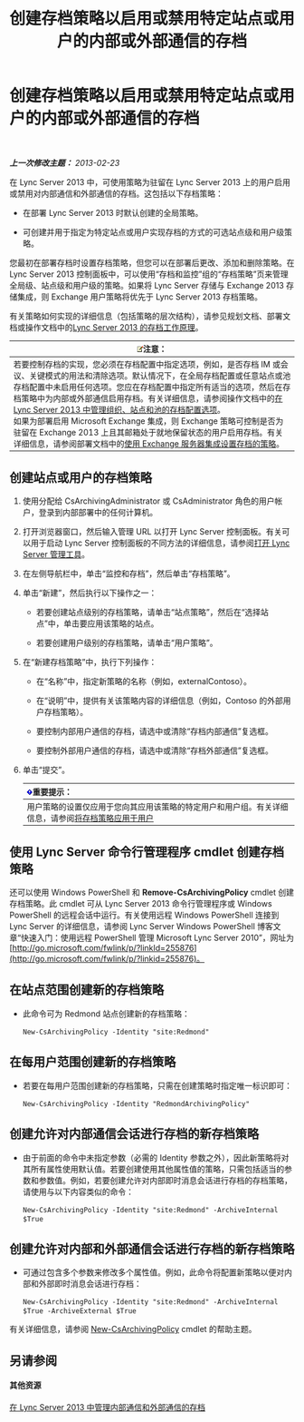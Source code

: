 ﻿---
title: 创建存档策略以启用或禁用特定站点或用户的内部或外部通信的存档
TOCTitle: 创建存档策略以启用或禁用特定站点或用户的内部或外部通信的存档
ms:assetid: 5864793a-ba72-470c-bb5b-9fb41e968896
ms:mtpsurl: https://technet.microsoft.com/zh-cn/library/Gg398385(v=OCS.15)
ms:contentKeyID: 49312925
ms.date: 05/19/2016
mtps_version: v=OCS.15
ms.translationtype: HT
---

# 创建存档策略以启用或禁用特定站点或用户的内部或外部通信的存档

 

_**上一次修改主题：** 2013-02-23_

在 Lync Server 2013 中，可使用策略为驻留在 Lync Server 2013 上的用户启用或禁用对内部通信和外部通信的存档。这包括以下存档策略：

  - 在部署 Lync Server 2013 时默认创建的全局策略。

  - 可创建并用于指定为特定站点或用户实现存档的方式的可选站点级和用户级策略。

您最初在部署存档时设置存档策略，但您可以在部署后更改、添加和删除策略。在 Lync Server 2013 控制面板中，可以使用“存档和监控”组的“存档策略”页来管理全局级、站点级和用户级的策略。如果将 Lync Server 存储与 Exchange 2013 存储集成，则 Exchange 用户策略将优先于 Lync Server 2013 存档策略。

有关策略如何实现的详细信息（包括策略的层次结构），请参见规划文档、部署文档或操作文档中的[Lync Server 2013 的存档工作原理](lync-server-2013-how-archiving-works.md)。

<table>
<thead>
<tr class="header">
<th><img src="images/Dn783119.note(OCS.15).gif" title="note" alt="note" />注意：</th>
</tr>
</thead>
<tbody>
<tr class="odd">
<td>若要控制存档的实现，您必须在存档配置中指定选项，例如，是否存档 IM 或会议、关键模式的用法和清除选项。默认情况下，在全局存档配置或任意站点或池存档配置中未启用任何选项。您应在存档配置中指定所有适当的选项，然后在存档策略中为内部或外部通信启用存档。有关详细信息，请参阅操作文档中的<a href="lync-server-2013-managing-archiving-configuration-options-for-your-organization-sites-and-pools.md">在 Lync Server 2013 中管理组织、站点和池的存档配置选项</a>。<br />
如果为部署启用 Microsoft Exchange 集成，则 Exchange 策略可控制是否为驻留在 Exchange 2013 上且其邮箱处于就地保留状态的用户启用存档。有关详细信息，请参阅部署文档中的<a href="lync-server-2013-setting-up-policies-for-archiving-when-using-exchange-server-integration.md">使用 Exchange 服务器集成设置存档的策略</a>。</td>
</tr>
</tbody>
</table>


## 创建站点或用户的存档策略

1.  使用分配给 CsArchivingAdministrator 或 CsAdministrator 角色的用户帐户，登录到内部部署中的任何计算机。

2.  打开浏览器窗口，然后输入管理 URL 以打开 Lync Server 控制面板。有关可以用于启动 Lync Server 控制面板的不同方法的详细信息，请参阅[打开 Lync Server 管理工具](lync-server-2013-open-lync-server-administrative-tools.md)。

3.  在左侧导航栏中，单击“监控和存档”，然后单击“存档策略”。

4.  单击“新建”，然后执行以下操作之一：
    
      - 若要创建站点级别的存档策略，请单击“站点策略”，然后在“选择站点”中，单击要应用该策略的站点。
    
      - 若要创建用户级别的存档策略，请单击“用户策略”。

5.  在“新建存档策略”中，执行下列操作：
    
      - 在“名称”中，指定新策略的名称（例如，externalContoso）。
    
      - 在“说明”中，提供有关该策略内容的详细信息（例如，Contoso 的外部用户存档策略）。
    
      - 要控制内部用户通信的存档，请选中或清除“存档内部通信”复选框。
    
      - 要控制外部用户通信的存档，请选中或清除“存档外部通信”复选框。

6.  单击“提交”。
    
    <table>
    <thead>
    <tr class="header">
    <th><img src="images/Gg398794.important(OCS.15).gif" title="important" alt="important" />重要提示：</th>
    </tr>
    </thead>
    <tbody>
    <tr class="odd">
    <td>用户策略的设置仅应用于您向其应用该策略的特定用户和用户组。有关详细信息，请参阅<a href="lync-server-2013-applying-an-archiving-policy-to-users.md">将存档策略应用于用户</a></td>
    </tr>
    </tbody>
    </table>


## 使用 Lync Server 命令行管理程序 cmdlet 创建存档策略

还可以使用 Windows PowerShell 和 **Remove-CsArchivingPolicy** cmdlet 创建存档策略。此 cmdlet 可从 Lync Server 2013 命令行管理程序或 Windows PowerShell 的远程会话中运行。有关使用远程 Windows PowerShell 连接到 Lync Server 的详细信息，请参阅 Lync Server Windows PowerShell 博客文章“快速入门：使用远程 PowerShell 管理 Microsoft Lync Server 2010”，网址为 [http://go.microsoft.com/fwlink/p/?linkId=255876](http://go.microsoft.com/fwlink/p/?linkid=255876)。

## 在站点范围创建新的存档策略

  - 此命令可为 Redmond 站点创建新的存档策略：
    
        New-CsArchivingPolicy -Identity "site:Redmond"

## 在每用户范围创建新的存档策略

  - 若要在每用户范围创建新的存档策略，只需在创建策略时指定唯一标识即可：
    
        New-CsArchivingPolicy -Identity "RedmondArchivingPolicy"

## 创建允许对内部通信会话进行存档的新存档策略

  - 由于前面的命令中未指定参数（必需的 Identity 参数之外），因此新策略将对其所有属性使用默认值。若要创建使用其他属性值的策略，只需包括适当的参数和参数值。例如，若要创建允许对内部即时消息会话进行存档的存档策略，请使用与以下内容类似的命令：
    
        New-CsArchivingPolicy -Identity "site:Redmond" -ArchiveInternal $True

## 创建允许对内部和外部通信会话进行存档的新存档策略

  - 可通过包含多个参数来修改多个属性值。例如，此命令将配置新策略以便对内部和外部即时消息会话进行存档：
    
        New-CsArchivingPolicy -Identity "site:Redmond" -ArchiveInternal $True -ArchiveExternal $True

有关详细信息，请参阅 [New-CsArchivingPolicy](new-csarchivingpolicy.md) cmdlet 的帮助主题。

## 另请参阅

#### 其他资源

[在 Lync Server 2013 中管理内部通信和外部通信的存档](lync-server-2013-managing-the-archiving-of-internal-and-external-communications.md)

